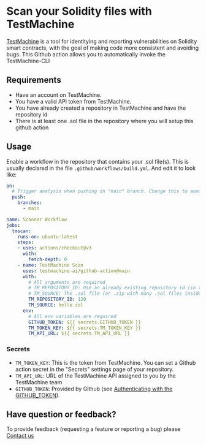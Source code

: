 # Scan your Solidity files with TestMachine

[TestMachine](https://TestMachine.ai) is a tool for identitying and reporting vulnerabilities on Solidity smart contracts, with the goal of making code more consistent and avoiding bugs. This Github action allows you to automatically invoke the TestMachine-CLI

## Requirements

* Have an account on TestMachine.
* You have a valid API token from TestMachine.
* You have already created a repository in TestMachine and have the repository id
* There is at least one .sol file in the repository where you will setup this github action

## Usage

Enable a workflow in the repository that contains your .sol file(s). This is usually declared in the file `.github/workflows/build.yml`. And edit it to look like:

```yaml
on:
  # Trigger analysis when pushing in "main" branch. Change this to another branch if you need to
  push:
    branches:
      - main

name: Scanner Workflow
jobs:
  tmscan:
    runs-on: ubuntu-latest
    steps:
    - uses: actions/checkout@v3
      with:
        fetch-depth: 0
    - name: TestMachine Scan
      uses: testmachine-ai/github-action@main
      with:
        # All arguments are required
        # TM_REPOSITORY_ID: Use an already existing repository id (in this example: 120)
        # TM_SOURCE: The .sol file (or .zip with many .sol files inside) that you want to analyze (in this example: hello.sol)        
        TM_REPOSITORY_ID: 120
        TM_SOURCE: hello.sol
      env:
        # All env variables are required
        GITHUB_TOKEN: ${{ secrets.GITHUB_TOKEN }}
        TM_TOKEN_KEY: ${{ secrets.TM_TOKEN_KEY }}
        TM_API_URL: ${{ secrets.TM_API_URL }}
```

### Secrets

- `TM_TOKEN_KEY`: This is the token from TestMachine. You can set a Github action secret in the "Secrets" settings page of your repository.
- `TM_API_URL`: URL of the TestMachine API assigned to you by the TestMachine team
- `GITHUB_TOKEN`: Provided by Github (see [Authenticating with the GITHUB_TOKEN](https://help.github.com/en/actions/automating-your-workflow-with-github-actions/authenticating-with-the-github_token)).


## Have question or feedback?

To provide feedback (requesting a feature or reporting a bug) please [Contact us](https://TestMachine.ai)
